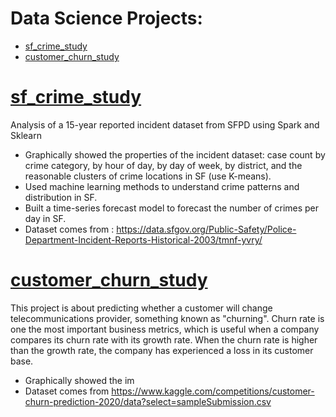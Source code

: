 # Data Science Projects:
* [sf_crime_study](#sf_crime_study)
* [customer_churn_study](#customer_churn_study)

# [sf_crime_study](https://github.com/VivianMaiqy/Data_Science_Projects/blob/main/sf_crime_study.ipynb)
Analysis of a 15-year reported incident dataset from SFPD using Spark and Sklearn
  - Graphically showed the properties of the incident dataset: case count by crime category, by hour of day, by day of week, by district, and the reasonable clusters of crime locations in SF (use K-means).
  - Used machine learning methods to understand crime patterns and distribution in SF.
  - Built a time-series forecast model to forecast the number of crimes per day in SF. 
  - Dataset comes from : https://data.sfgov.org/Public-Safety/Police-Department-Incident-Reports-Historical-2003/tmnf-yvry/

# [customer_churn_study](https://github.com/VivianMaiqy/Data_Science_Projects/blob/main/customer_churn_study.ipynb)
This project is about predicting whether a customer will change telecommunications provider, something known as "churning". Churn rate is one the most important business metrics, which is useful when a company compares its churn rate with its growth rate. When the churn rate is higher than the growth rate, the company has experienced a loss in its customer base.
  - Graphically showed the im
  - Dataset comes from https://www.kaggle.com/competitions/customer-churn-prediction-2020/data?select=sampleSubmission.csv
